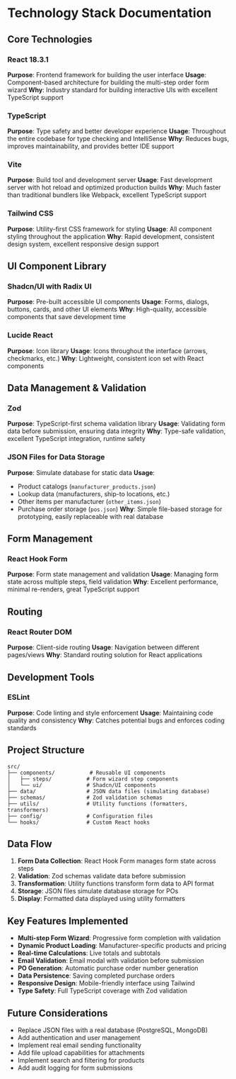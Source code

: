 
# Technology Stack Documentation

## Core Technologies

### React 18.3.1
**Purpose**: Frontend framework for building the user interface
**Usage**: Component-based architecture for building the multi-step order form wizard
**Why**: Industry standard for building interactive UIs with excellent TypeScript support

### TypeScript
**Purpose**: Type safety and better developer experience
**Usage**: Throughout the entire codebase for type checking and IntelliSense
**Why**: Reduces bugs, improves maintainability, and provides better IDE support

### Vite
**Purpose**: Build tool and development server
**Usage**: Fast development server with hot reload and optimized production builds
**Why**: Much faster than traditional bundlers like Webpack, excellent TypeScript support

### Tailwind CSS
**Purpose**: Utility-first CSS framework for styling
**Usage**: All component styling throughout the application
**Why**: Rapid development, consistent design system, excellent responsive design support

## UI Component Library

### Shadcn/UI with Radix UI
**Purpose**: Pre-built accessible UI components
**Usage**: Forms, dialogs, buttons, cards, and other UI elements
**Why**: High-quality, accessible components that save development time

### Lucide React
**Purpose**: Icon library
**Usage**: Icons throughout the interface (arrows, checkmarks, etc.)
**Why**: Lightweight, consistent icon set with React components

## Data Management & Validation

### Zod
**Purpose**: TypeScript-first schema validation library
**Usage**: Validating form data before submission, ensuring data integrity
**Why**: Type-safe validation, excellent TypeScript integration, runtime safety

### JSON Files for Data Storage
**Purpose**: Simulate database for static data
**Usage**: 
- Product catalogs (`manufacturer_products.json`)
- Lookup data (manufacturers, ship-to locations, etc.)
- Other items per manufacturer (`other_items.json`)
- Purchase order storage (`pos.json`)
**Why**: Simple file-based storage for prototyping, easily replaceable with real database

## Form Management

### React Hook Form
**Purpose**: Form state management and validation
**Usage**: Managing form state across multiple steps, field validation
**Why**: Excellent performance, minimal re-renders, great TypeScript support

## Routing

### React Router DOM
**Purpose**: Client-side routing
**Usage**: Navigation between different pages/views
**Why**: Standard routing solution for React applications

## Development Tools

### ESLint
**Purpose**: Code linting and style enforcement
**Usage**: Maintaining code quality and consistency
**Why**: Catches potential bugs and enforces coding standards

## Project Structure

```
src/
├── components/           # Reusable UI components
│   ├── steps/           # Form wizard step components
│   └── ui/              # Shadcn/UI components
├── data/                # JSON data files (simulating database)
├── schemas/             # Zod validation schemas
├── utils/               # Utility functions (formatters, transformers)
├── config/              # Configuration files
└── hooks/               # Custom React hooks
```

## Data Flow

1. **Form Data Collection**: React Hook Form manages form state across steps
2. **Validation**: Zod schemas validate data before submission
3. **Transformation**: Utility functions transform form data to API format
4. **Storage**: JSON files simulate database storage for POs
5. **Display**: Formatted data displayed using utility formatters

## Key Features Implemented

- **Multi-step Form Wizard**: Progressive form completion with validation
- **Dynamic Product Loading**: Manufacturer-specific products and pricing
- **Real-time Calculations**: Live totals and subtotals
- **Email Validation**: Email modal with validation before submission
- **PO Generation**: Automatic purchase order number generation
- **Data Persistence**: Saving completed purchase orders
- **Responsive Design**: Mobile-friendly interface using Tailwind
- **Type Safety**: Full TypeScript coverage with Zod validation

## Future Considerations

- Replace JSON files with a real database (PostgreSQL, MongoDB)
- Add authentication and user management
- Implement real email sending functionality
- Add file upload capabilities for attachments
- Implement search and filtering for products
- Add audit logging for form submissions
